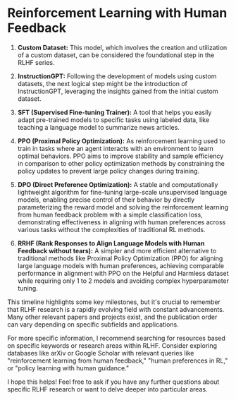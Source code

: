 # Reinforcement Learning with Human Feedback

1. **Custom Dataset:** This model, which involves the creation and utilization of a custom dataset, can be considered the foundational step in the RLHF series.

2. **InstructionGPT:** Following the development of models using custom datasets, the next logical step might be the introduction of InstructionGPT, leveraging the insights gained from the initial custom dataset.

3. **SFT (Supervised Fine-tuning Trainer):** A tool that helps you easily adapt pre-trained models to specific tasks using labeled data, like teaching a language model to summarize news articles.

4. **PPO (Proximal Policy Optimization):** As reinforcement learning used to train in tasks where an agent interacts with an environment to learn optimal behaviors. PPO aims to improve stability and sample efficiency in comparison to other policy optimization methods by constraining the policy updates to prevent large policy changes during training.

4. **DPO (Direct Preference Optimization):** A stable and computationally lightweight algorithm for fine-tuning large-scale unsupervised language models, enabling precise control of their behavior by directly parameterizing the reward model and solving the reinforcement learning from human feedback problem with a simple classification loss, demonstrating effectiveness in aligning with human preferences across various tasks without the complexities of traditional RL methods.

5. **RRHF (Rank Responses to Align Language Models with Human Feedback without tears):** A simpler and more efficient alternative to traditional methods like Proximal Policy Optimization (PPO) for aligning large language models with human preferences, achieving comparable performance in alignment with PPO on the Helpful and Harmless dataset while requiring only 1 to 2 models and avoiding complex hyperparameter tuning.


This timeline highlights some key milestones, but it's crucial to remember that RLHF research is a rapidly evolving field with constant advancements. Many other relevant papers and projects exist, and the publication order can vary depending on specific subfields and applications.

For more specific information, I recommend searching for resources based on specific keywords or research areas within RLHF. Consider exploring databases like arXiv or Google Scholar with relevant queries like "reinforcement learning from human feedback," "human preferences in RL," or "policy learning with human guidance."

I hope this helps! Feel free to ask if you have any further questions about specific RLHF research or want to delve deeper into particular areas.